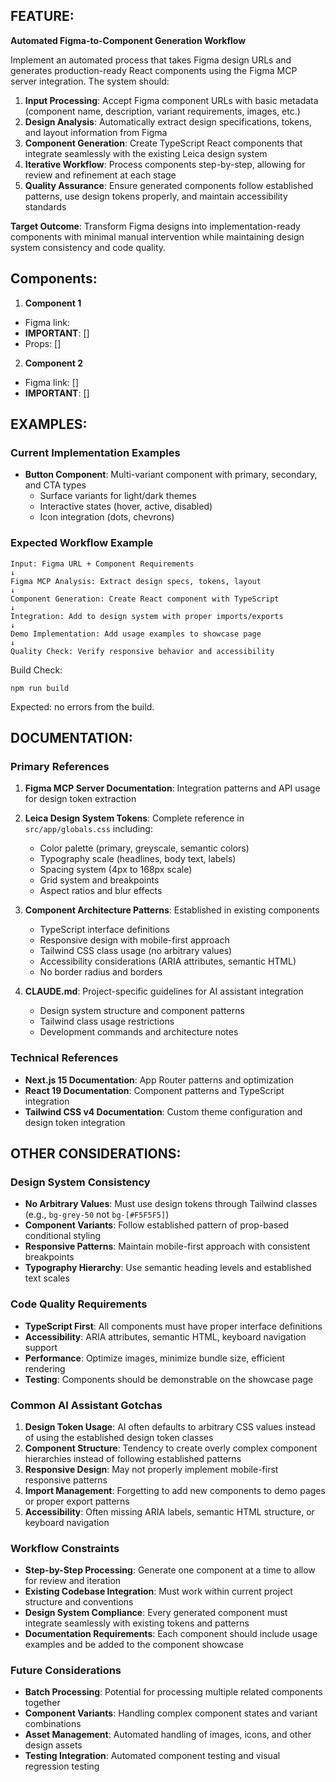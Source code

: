 ## FEATURE:

**Automated Figma-to-Component Generation Workflow**

Implement an automated process that takes Figma design URLs and generates production-ready React components using the Figma MCP server integration. The system should:

1. **Input Processing**: Accept Figma component URLs with basic metadata (component name, description, variant requirements, images, etc.)
2. **Design Analysis**: Automatically extract design specifications, tokens, and layout information from Figma
3. **Component Generation**: Create TypeScript React components that integrate seamlessly with the existing Leica design system
4. **Iterative Workflow**: Process components step-by-step, allowing for review and refinement at each stage
5. **Quality Assurance**: Ensure generated components follow established patterns, use design tokens properly, and maintain accessibility standards

**Target Outcome**: Transform Figma designs into implementation-ready components with minimal manual intervention while maintaining design system consistency and code quality.

## Components:

1. **Component 1**

- Figma link:
- **IMPORTANT**: []
- Props: []

2. **Component 2**

- Figma link: []
- **IMPORTANT**: []

## EXAMPLES:

### Current Implementation Examples

- **Button Component**: Multi-variant component with primary, secondary, and CTA types
  - Surface variants for light/dark themes
  - Interactive states (hover, active, disabled)
  - Icon integration (dots, chevrons)

### Expected Workflow Example
```
Input: Figma URL + Component Requirements
↓
Figma MCP Analysis: Extract design specs, tokens, layout
↓
Component Generation: Create React component with TypeScript
↓
Integration: Add to design system with proper imports/exports
↓
Demo Implementation: Add usage examples to showcase page
↓
Quality Check: Verify responsive behavior and accessibility
```

Build Check:

```
npm run build
```

Expected: no errors from the build.

## DOCUMENTATION:

### Primary References

1. **Figma MCP Server Documentation**: Integration patterns and API usage for design token extraction
2. **Leica Design System Tokens**: Complete reference in `src/app/globals.css` including:
   - Color palette (primary, greyscale, semantic colors)
   - Typography scale (headlines, body text, labels)
   - Spacing system (4px to 168px scale)
   - Grid system and breakpoints
   - Aspect ratios and blur effects

3. **Component Architecture Patterns**: Established in existing components
   - TypeScript interface definitions
   - Responsive design with mobile-first approach
   - Tailwind CSS class usage (no arbitrary values)
   - Accessibility considerations (ARIA attributes, semantic HTML)
   - No border radius and borders

4. **CLAUDE.md**: Project-specific guidelines for AI assistant integration
   - Design system structure and component patterns
   - Tailwind class usage restrictions
   - Development commands and architecture notes

### Technical References
- **Next.js 15 Documentation**: App Router patterns and optimization
- **React 19 Documentation**: Component patterns and TypeScript integration
- **Tailwind CSS v4 Documentation**: Custom theme configuration and design token integration

## OTHER CONSIDERATIONS:

### Design System Consistency
- **No Arbitrary Values**: Must use design tokens through Tailwind classes (e.g., `bg-grey-50` not `bg-[#F5F5F5]`)
- **Component Variants**: Follow established pattern of prop-based conditional styling
- **Responsive Patterns**: Maintain mobile-first approach with consistent breakpoints
- **Typography Hierarchy**: Use semantic heading levels and established text scales

### Code Quality Requirements
- **TypeScript First**: All components must have proper interface definitions
- **Accessibility**: ARIA attributes, semantic HTML, keyboard navigation support
- **Performance**: Optimize images, minimize bundle size, efficient rendering
- **Testing**: Components should be demonstrable on the showcase page

### Common AI Assistant Gotchas
1. **Design Token Usage**: AI often defaults to arbitrary CSS values instead of using the established design token classes
2. **Component Structure**: Tendency to create overly complex component hierarchies instead of following established patterns
3. **Responsive Design**: May not properly implement mobile-first responsive patterns
4. **Import Management**: Forgetting to add new components to demo pages or proper export patterns
5. **Accessibility**: Often missing ARIA labels, semantic HTML structure, or keyboard navigation

### Workflow Constraints
- **Step-by-Step Processing**: Generate one component at a time to allow for review and iteration
- **Existing Codebase Integration**: Must work within current project structure and conventions
- **Design System Compliance**: Every generated component must integrate seamlessly with existing tokens and patterns
- **Documentation Requirements**: Each component should include usage examples and be added to the component showcase

### Future Considerations
- **Batch Processing**: Potential for processing multiple related components together
- **Component Variants**: Handling complex component states and variant combinations
- **Asset Management**: Automated handling of images, icons, and other design assets
- **Testing Integration**: Automated component testing and visual regression testing

